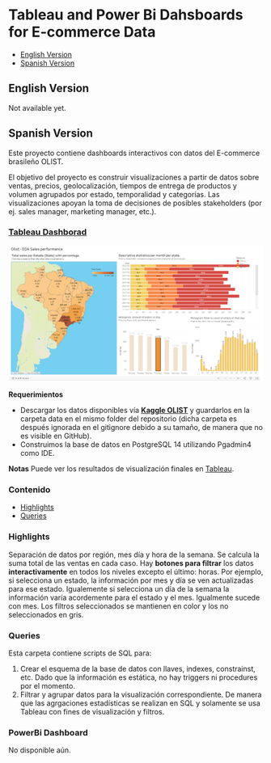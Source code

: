 # Tableau and Power Bi Dahsboards for E-commerce Data

- [English Version](#English-Version) 
- [Spanish Version](#Spanish-Version)

## English Version
Not available yet.

## Spanish Version

Este proyecto contiene dashboards interactivos con datos del E-commerce brasileño OLIST.

El objetivo del proyecto es construir visualizaciones a partir de datos sobre ventas, precios, geolocalización, tiempos de entrega de productos y volumen agrupados por estado, temporalidad y categorías. Las visualizaciones apoyan la toma de decisiones de posibles stakeholders (por ej. sales manager, marketing manager, etc.).

### [Tableau Dashborad](https://public.tableau.com/app/profile/juan.diego.p.rez.sierra/viz/Olist-EDASalesperformanceV1/Dashboard2?publish=yes)

![Tableau Banner](Images/Tableau_banner.png)


**Requerimientos**
* Descargar los datos disponibles vía [**Kaggle OLIST**](https://www.kaggle.com/datasets/olistbr/brazilian-ecommerce) y guardarlos en la carpeta data en el mismo folder del repositorio (dicha carpeta es después ignorada en el gitignore debido a su tamaño, de manera que no es visible en GitHub).
* Construimos la base de datos en PostgreSQL 14 utilizando Pgadmin4 como IDE.

**Notas**
Puede ver los resultados de visualización finales en [Tableau](https://public.tableau.com/app/profile/juan.diego.p.rez.sierra/viz/Olist-EDASalesperformanceV1/Dashboard2?publish=yes).

### Contenido
- [Highlights](#Highlights)
- [Queries](#Queries)

### Highlights

Separación de datos por región, mes día y hora de la semana. Se calcula la suma total de las ventas en cada caso.
Hay **botones para filtrar** los datos **interactivamente** en todos los niveles excepto el último: horas. Por ejemplo, si selecciona un estado, la información por mes y día se ven actualizadas para ese estado. Igualemente si selecciona un día de la semana la información varía acordemente para el estado y el mes. Igualmente sucede con mes. Los filtros seleccionados se mantienen en color y los no seleccionados en gris.


 ### Queries

Esta carpeta contiene scripts de SQL para:
1) Crear el esquema de la base de datos con llaves, indexes, constrainst, etc. Dado que la información es estática, no hay triggers ni procedures por el momento.
2) Filtrar y agrupar datos para la visualización correspondiente. De manera que las agrgaciones estadísticas se realizan en SQL y solamente se usa Tableau con fines de visualización y filtros.

### PowerBi Dashboard

No disponible aún.





